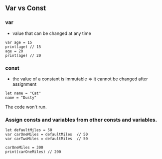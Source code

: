## Var vs Const

### var
- value that can be changed at any time

```
var age = 15
print(age) // 15
age = 20 
print(age) // 20

```

### const 
- the value of a constant is immutable => it cannot be changed after assignment

```
let name = "Cat"
name = "Dusty" 
```

The code won't run.


### Assign consts and variables from other consts and variables. 

```
let defaultMiles = 50
var carOneMiles = defaultMiles  // 50
var carTwoMiles = defaultMiles  // 50

carOneMiles = 300
print(carOneMiles) // 200
```